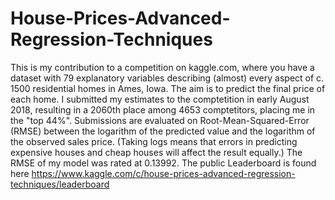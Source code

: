 # House-Prices-Advanced-Regression-Techniques
This is my contribution to a competition on kaggle.com, where you have a dataset with 79 explanatory variables describing (almost) every aspect of c. 1500 residential  homes in Ames, Iowa. The aim is to predict the final price of each home. 
I submitted my estimates to the comptetition in early August 2018, resulting in a 2060th place among 4653 comptetitors, placing me in the "top 44%". 
Submissions are evaluated on Root-Mean-Squared-Error (RMSE) between the logarithm of the predicted value and the logarithm of the observed sales price. (Taking logs means that errors in predicting expensive houses and cheap houses will affect the result equally.)
The RMSE of my model was rated at 0.13992. The public Leaderboard is found here
https://www.kaggle.com/c/house-prices-advanced-regression-techniques/leaderboard


